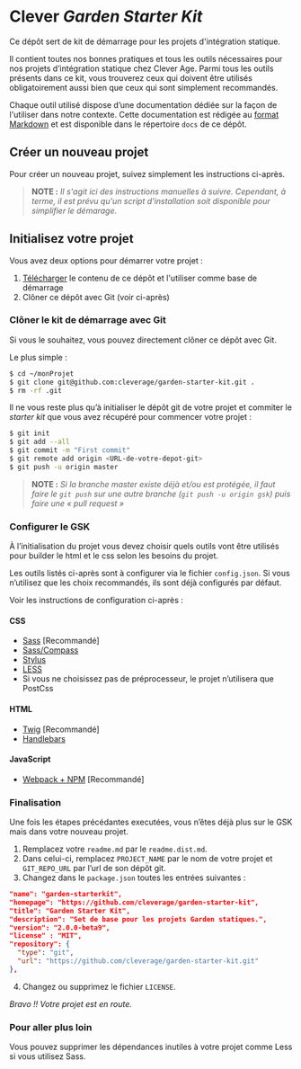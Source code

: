Clever _Garden Starter Kit_
===============================================================================

Ce dépôt sert de kit de démarrage pour les projets d'intégration statique.

Il contient toutes nos bonnes pratiques et tous les outils nécessaires pour
nos projets d’intégration statique chez Clever Age. Parmi tous les outils
présents dans ce kit, vous trouverez ceux qui doivent être utilisés
obligatoirement aussi bien que ceux qui sont simplement recommandés.

Chaque outil utilisé dispose d’une documentation dédiée sur la façon de
l'utiliser dans notre contexte. Cette documentation est rédigée au [format
Markdown](https://daringfireball.net/projects/markdown/syntax) et est disponible dans le répertoire `docs` de ce dépôt.


Créer un nouveau projet
-------------------------------------------------------------------------------
Pour créer un nouveau projet, suivez simplement les instructions ci-après.

> **NOTE :** _Il s'agit ici des instructions manuelles à suivre. Cependant, à terme,
  il est prévu qu'un script d'installation soit disponible pour simplifier le démarage._

## Initialisez votre projet
Vous avez deux options pour démarrer votre projet :

1. [Télécharger](https://github.com/cleverage/garden-starter-kit/archive/master.zip) le contenu de ce dépôt et l'utiliser comme base de démarrage
2. Clôner ce dépôt avec Git (voir ci-après)

### Clôner le kit de démarrage avec Git
Si vous le souhaitez, vous pouvez directement clôner ce dépôt avec Git.

Le plus simple :

```bash
$ cd ~/monProjet
$ git clone git@github.com:cleverage/garden-starter-kit.git .
$ rm -rf .git
```

Il ne vous reste plus qu’à initialiser le dépôt git de votre projet et commiter
le _starter kit_ que vous avez récupéré pour commencer votre projet :

```bash
$ git init
$ git add --all
$ git commit -m "First commit"
$ git remote add origin <URL-de-votre-depot-git>
$ git push -u origin master
```

> **NOTE :** _Si la branche master existe déjà et/ou est protégée, il faut faire le `git push` sur une autre branche (`git push -u origin gsk`) puis faire une « pull request »_

### Configurer le GSK

À l’initialisation du projet vous devez choisir quels outils vont être utilisés pour builder le html et le css selon les besoins du projet.

Les outils listés ci-après sont à configurer via le fichier `config.json`. Si vous n’utilisez que les choix recommandés, ils sont déjà configurés par défaut.

Voir les instructions de configuration ci-après :

#### CSS
* [Sass](docs/css/sass.md) [Recommandé]
* [Sass/Compass](docs/css/compass.md)
* [Stylus](docs/css/stylus.md)
* [LESS](docs/css/less.md)
* Si vous ne choisissez pas de préprocesseur, le projet n’utilisera que PostCss

#### HTML
* [Twig](docs/html/twig.md) [Recommandé]
* [Handlebars](docs/html/handlebars.md)

#### JavaScript
* [Webpack + NPM](docs/js/webpack.md) [Recommandé]

### Finalisation

Une fois les étapes précédantes executées, vous n’êtes déjà plus sur le GSK mais dans votre nouveau projet.

1. Remplacez votre `readme.md` par le `readme.dist.md`.
2. Dans celui-ci, remplacez `PROJECT_NAME` par le nom de votre projet et `GIT_REPO_URL` par l’url de son dépôt git.
3. Changez dans le `package.json` toutes les entrées suivantes :

  ```json
  "name": "garden-starterkit",
  "homepage": "https://github.com/cleverage/garden-starter-kit",
  "title": "Garden Starter Kit",
  "description": "Set de base pour les projets Garden statiques.",
  "version": "2.0.0-beta9",
  "license" : "MIT",
  "repository": {
    "type": "git",
    "url": "https://github.com/cleverage/garden-starter-kit.git"
  },
  ```

4. Changez ou supprimez le fichier `LICENSE`.

_Bravo !! Votre projet est en route._

### Pour aller plus loin

Vous pouvez supprimer les dépendances inutiles à votre projet comme Less si vous utilisez Sass.


